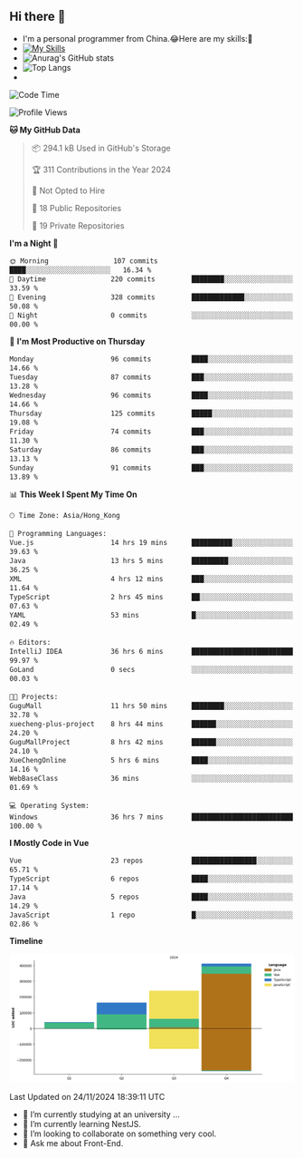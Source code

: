 ## Hi there 👋
- I'm a personal programmer from China.😂Here are my skills:🤔
- [![My Skills](https://skillicons.dev/icons?i=js,html,css,vue,typescript,java,golang)](https://skillicons.dev)
- ![Anurag's GitHub stats](https://github-readme-stats.vercel.app/api?username=FluffyChi-Xing&count_private=true&show_icons=true&theme=radical)
- ![Top Langs](https://github-readme-stats.vercel.app/api/top-langs/?username=FluffyChi-Xing)
- <!--START_SECTION:waka-->
![Code Time](http://img.shields.io/badge/Code%20Time-835%20hrs%201%20min-blue)

![Profile Views](http://img.shields.io/badge/Profile%20Views-10-blue)

**🐱 My GitHub Data** 

> 📦 294.1 kB Used in GitHub's Storage 
 > 
> 🏆 311 Contributions in the Year 2024
 > 
> 🚫 Not Opted to Hire
 > 
> 📜 18 Public Repositories 
 > 
> 🔑 19 Private Repositories 
 > 
**I'm a Night 🦉** 

```text
🌞 Morning                107 commits         ████░░░░░░░░░░░░░░░░░░░░░   16.34 % 
🌆 Daytime                220 commits         ████████░░░░░░░░░░░░░░░░░   33.59 % 
🌃 Evening                328 commits         █████████████░░░░░░░░░░░░   50.08 % 
🌙 Night                  0 commits           ░░░░░░░░░░░░░░░░░░░░░░░░░   00.00 % 
```
📅 **I'm Most Productive on Thursday** 

```text
Monday                   96 commits          ████░░░░░░░░░░░░░░░░░░░░░   14.66 % 
Tuesday                  87 commits          ███░░░░░░░░░░░░░░░░░░░░░░   13.28 % 
Wednesday                96 commits          ████░░░░░░░░░░░░░░░░░░░░░   14.66 % 
Thursday                 125 commits         █████░░░░░░░░░░░░░░░░░░░░   19.08 % 
Friday                   74 commits          ███░░░░░░░░░░░░░░░░░░░░░░   11.30 % 
Saturday                 86 commits          ███░░░░░░░░░░░░░░░░░░░░░░   13.13 % 
Sunday                   91 commits          ███░░░░░░░░░░░░░░░░░░░░░░   13.89 % 
```


📊 **This Week I Spent My Time On** 

```text
🕑︎ Time Zone: Asia/Hong_Kong

💬 Programming Languages: 
Vue.js                   14 hrs 19 mins      ██████████░░░░░░░░░░░░░░░   39.63 % 
Java                     13 hrs 5 mins       █████████░░░░░░░░░░░░░░░░   36.25 % 
XML                      4 hrs 12 mins       ███░░░░░░░░░░░░░░░░░░░░░░   11.64 % 
TypeScript               2 hrs 45 mins       ██░░░░░░░░░░░░░░░░░░░░░░░   07.63 % 
YAML                     53 mins             █░░░░░░░░░░░░░░░░░░░░░░░░   02.49 % 

🔥 Editors: 
IntelliJ IDEA            36 hrs 6 mins       █████████████████████████   99.97 % 
GoLand                   0 secs              ░░░░░░░░░░░░░░░░░░░░░░░░░   00.03 % 

🐱‍💻 Projects: 
GuguMall                 11 hrs 50 mins      ████████░░░░░░░░░░░░░░░░░   32.78 % 
xuecheng-plus-project    8 hrs 44 mins       ██████░░░░░░░░░░░░░░░░░░░   24.20 % 
GuguMallProject          8 hrs 42 mins       ██████░░░░░░░░░░░░░░░░░░░   24.10 % 
XueChengOnline           5 hrs 6 mins        ████░░░░░░░░░░░░░░░░░░░░░   14.16 % 
WebBaseClass             36 mins             ░░░░░░░░░░░░░░░░░░░░░░░░░   01.69 % 

💻 Operating System: 
Windows                  36 hrs 7 mins       █████████████████████████   100.00 % 
```

**I Mostly Code in Vue** 

```text
Vue                      23 repos            ████████████████░░░░░░░░░   65.71 % 
TypeScript               6 repos             ████░░░░░░░░░░░░░░░░░░░░░   17.14 % 
Java                     5 repos             ████░░░░░░░░░░░░░░░░░░░░░   14.29 % 
JavaScript               1 repo              █░░░░░░░░░░░░░░░░░░░░░░░░   02.86 % 
```



**Timeline**

![Lines of Code chart](https://raw.githubusercontent.com/FluffyChi-Xing/FluffyChi-Xing/main/assets/bar_graph.png)


 Last Updated on 24/11/2024 18:39:11 UTC
<!--END_SECTION:waka-->
- 🔭 I’m currently studying at an university ...
- 🌱 I’m currently learning NestJS.
- 👯 I’m looking to collaborate on something very cool.
- 💬 Ask me about Front-End.

